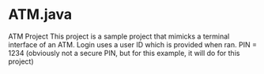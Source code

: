 # ATM.java
ATM Project
This project is a sample project that mimicks a terminal interface of an ATM. 
Login uses a user ID which is provided when ran. 
PIN = 1234 (obviously not a secure PIN, but for this example, it will do for this project)
